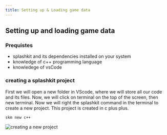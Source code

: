 ```yaml
---
title: Setting up & Loading game data
---
```


## Setting up and loading game data

### Prequistes 

+ splashkit and its dependencies installed on your system
+ knowledge of c++ programming language
+ knowledege of vsCode

### creating a splashkit project

First we will open a new folder in VScode, where we will store all our code and its files. Now, we will click on terminal on the top of the screen, then new terminal.
Now we will right the splashkit command in the terminal to create a new project. This project is created in c plus plus. 

```bash
skm new c++
```
![creating a new project](https://www.loom.com/share/ad4052914c0e43778e151535990437b4?sid=ba29589d-b475-4aa2-a13e-6b1a1a6f24c2)